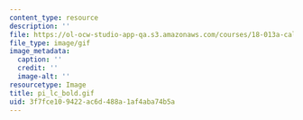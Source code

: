 ```yaml
---
content_type: resource
description: ''
file: https://ol-ocw-studio-app-qa.s3.amazonaws.com/courses/18-013a-calculus-with-applications-spring-2005/3f7fce109422ac6d488a1af4aba74b5a_pi_lc_bold.gif
file_type: image/gif
image_metadata:
  caption: ''
  credit: ''
  image-alt: ''
resourcetype: Image
title: pi_lc_bold.gif
uid: 3f7fce10-9422-ac6d-488a-1af4aba74b5a
---
```


